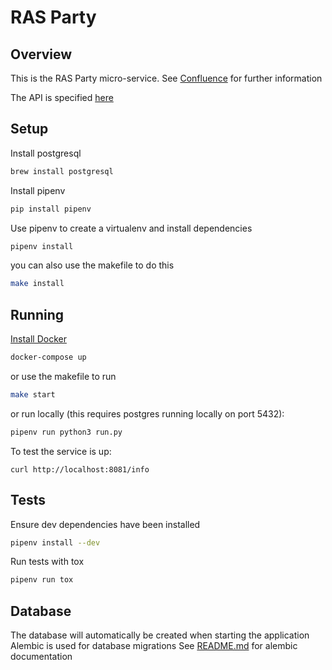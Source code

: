 # RAS Party

## Overview
This is the RAS Party micro-service. See [Confluence] for further information

The API is specified [here](./API.md)

## Setup
Install postgresql
```bash
brew install postgresql
```

Install pipenv
```bash
pip install pipenv
```

Use pipenv to create a virtualenv and install dependencies
```bash
pipenv install
```
you can also use the makefile to do this
```bash
make install
```

## Running

[Install Docker](https://docs.docker.com/engine/installation/)
```bash
docker-compose up
```

or use the makefile to run
```bash
make start
```

or run locally (this requires postgres running locally on port 5432):
```bash
pipenv run python3 run.py
```

To test the service is up:

```
curl http://localhost:8081/info
```

## Tests
Ensure dev dependencies have been installed
```bash
pipenv install --dev
```

Run tests with tox
```bash
pipenv run tox
```

## Database

The database will automatically be created when starting the application
Alembic is used for database migrations
See [README.md](https://github.com/ONSdigital/ras-party/blob/master/migrations/README.md) for alembic documentation


[Confluence]: https://digitaleq.atlassian.net/wiki/display/RASB/Party
[tox]: https://tox.readthedocs.io/en/latest/

